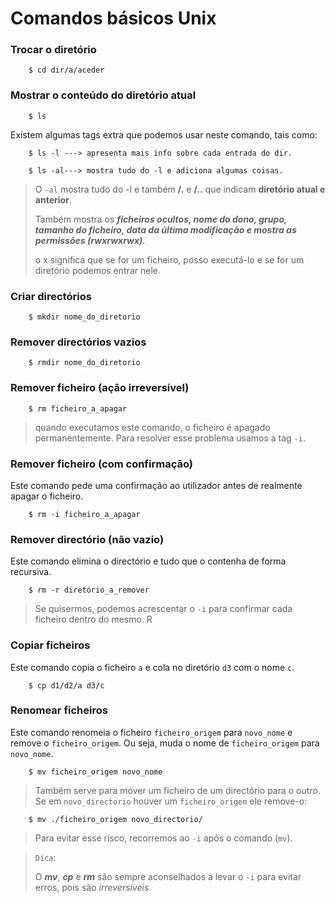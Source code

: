 # Comandos básicos Unix
### Trocar o diretório
```shell
	$ cd dir/a/aceder
```
### Mostrar o conteúdo do diretório atual
```shell
	$ ls
```
Existem algumas tags extra que podemos usar neste comando, tais como:

```shell
	$ ls -l	---> apresenta mais info sobre cada entrada do dir.
	
	$ ls -al---> mostra tudo do -l e adiciona algumas coisas.
```

> O `-al` mostra tudo do -l e também **/.** e **/..** que indicam **diretório atual e anterior**.
> 
>  Também mostra os ***ficheiros ocultos, nome do dono, grupo, tamanho do ficheiro, data da última modificação e mostra as permissões (rwxrwxrwx)***.  
> 
> o x significa que se for um ficheiro, posso executá-lo e se for um diretório podemos entrar nele.

### Criar directórios

```shell
	$ mkdir nome_do_diretorio
```

### Remover directórios vazios

```shell
	$ rmdir nome_do_diretorio
```

### Remover ficheiro (ação irreversível)

```shell
	$ rm ficheiro_a_apagar
```
> quando executamos este comando, o ficheiro é apagado permanentemente. Para resolver esse problema usamos a tag `-i`.

  
### Remover ficheiro (com confirmação)

Este comando pede uma confirmação ao utilizador antes de realmente apagar o ficheiro.

```shell
	$ rm -i ficheiro_a_apagar
```

### Remover directório (não vazio)

Este comando elimina o directório e tudo que o contenha de forma recursiva.

```shell
	$ rm -r diretório_a_remover
```

> Se quisermos, podemos acrescentar o `-i` para confirmar cada ficheiro dentro do mesmo.
R
### Copiar ficheiros

Este comando copia o ficheiro `a` e cola no diretório `d3` com o nome `c`.

```shell
	$ cp d1/d2/a d3/c
```

### Renomear ficheiros

Este comando renomeia o ficheiro `ficheiro_origem` para `novo_nome` e remove o `ficheiro_origem`. Ou seja, muda o nome de `ficheiro_origem` para `novo_nome`.

```shell
	$ mv ficheiro_origem novo_nome
```
> Também serve para mover um ficheiro de um directório para o outro. Se em `novo_directorio` houver um `ficheiro_origem` ele remove-o:

```shell
	$ mv ./ficheiro_origem novo_directorio/
```

> Para evitar esse risco, recorremos ao `-i` após o comando (`mv`).

> `Dica`:
> 
> O ***mv***, ***cp*** e ***rm*** são sempre aconselhados a levar o `-i` para evitar erros, pois são *irreversíveis*





